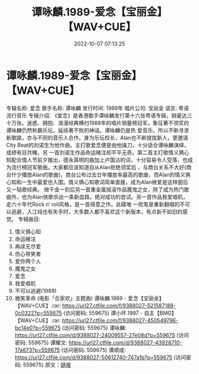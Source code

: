 ﻿---
title: 谭咏麟.1989-爱念【宝丽金】【WAV+CUE】
date: 2022-10-07 07:13:25
categories: WAV车载音乐、镜像
tags: 华语中文
---
# 谭咏麟.1989-爱念【宝丽金】【WAV+CUE】

专辑名称: 爱念
歌手名称: 谭咏麟
发行时间: 1989年
唱片公司: 宝丽金
语言: 粤语流行音乐
专辑介绍:
《爱念》是香港歌手谭咏麟发行第十六张粤语专辑，销量达三十万张。迷惑、拥抱、浪漫经典横扫1988年的唱片销量榜冠军，象征著不领奖的谭咏麟仍然称霸乐坛，延续著不败的神话。谭咏麟仍是热
爱音乐，所以不断寻求新歌路，亦与不同的音乐人合作。身为乐坛校长，Alan也不断提拔新人，更邀请City
Beat的刘诺生为他作曲。主打歌爱念便是由他操刀，十分适合谭咏麟演绎，成绩有目共睹。另
一首刘诺生作品命运赌注却平平无奇。第二首主打歌情义俩心知配合情人节前夕推出，德永英明的曲加上卢国沾的词，十分容易令人受落，也成为流行榜冠军歌曲。大家都应该知道自从Alan拒绝领奖后
，与商台关系不大好(商台什少播放Alan的歌曲)，商台公布过去廿年播放率最高的歌曲，而Alan的情义俩心知和一生中最爱也入围。情义俩心知歌词简单直接，成为Alan继爱是这样甜后又一轱歌经典。
继千金一刻后另一首重金属摇滚作品魔鬼之女，除了成为热门歌曲外，也为Alan快歌杀出一条新血路，绝对成功的尝试。另一首作品我爱唱机，走六十年代Rock
n’ roll风格，是一首得意之作。此碟唯
一败笔是重新翻唱的不可以逃避，入江纯也有失手时，大多数人都不喜欢这个新版本，有点新不如旧的感觉。
专辑曲目:
01. 情义俩心知
02. 命运赌注
03. 再续无尽爱
04. 伤心带笑者
05. 爱你两个人
06. 魔鬼之女
07. 爱念
08. 我爱唱机
09. 不可以逃避(1989)
10. 微笑革命 (电影「合家欢」主题曲)
谭咏麟.1989 - 爱念【宝丽金】【WAV+CUE】.rar: https://url27.ctfile.com/f/9388027-521587188-0c0322?p=559675
(访问密码: 559675)
谭小环.1997 - 自主【BMG】【WAV+CUE】.rar: https://url27.ctfile.com/f/9388027-450549796-bc14e0?p=559675
(访问密码: 559675)
谭咏麟: https://url27.ctfile.com/d/9388027-24009557-27e08d?p=559675
(访问密码: 559675)
谭耀文: https://url27.ctfile.com/d/9388027-43928710-17a673?p=559675
(访问密码: 559675)
谭顺成: https://url27.ctfile.com/d/9388027-50612740-747a1b?p=559675
(访问密码: 559675)
原文：[链接](https://blog.sina.com.cn/s/blog_1647c7e7601030zsc.html)